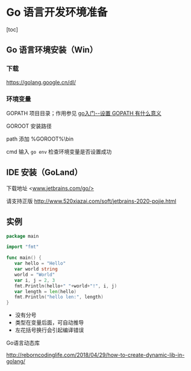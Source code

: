 # Go 语言开发环境准备

[toc]

## Go 语言环境安装（Win）

### 下载

<https://golang.google.cn/dl/>



### 环境变量

GOPATH  项目目录；作用参见 [go入门--设置 GOPATH 有什么意义](https://www.jianshu.com/p/2f7473f47c6d)

GOROOT  安装路径

path 添加 %GOROOT%\bin

cmd 输入 `go env` 检查环境变量是否设置成功



## IDE 安装（GoLand）

下载地址 <www.jetbrains.com/go/>

请支持正版 <http://www.520xiazai.com/soft/jetbrains-2020-pojie.html>



## 实例

```go
package main

import "fmt"

func main() {
   var hello = "Hello"
   var world string
   world = "World"
   var i, j = 2, 3
   fmt.Println(hello+" "+world+"!", i, j)
   var length = len(hello)
   fmt.Println("hello len:", length)
}
```

* 没有分号
* 类型在变量后面，可自动推导
* 左花括号换行会引起编译错误



Go语言动态库

<http://reborncodinglife.com/2018/04/29/how-to-create-dynamic-lib-in-golang/>
